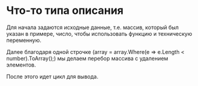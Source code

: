 # Что-то типа описания

Для начала задаются исходные данные, т.е. массив, который  был указан в примере, число, чтобы использовать функцию и техническую переменную.

Далее благодаря одной строчке (array = array.Where(e => e.Length < number).ToArray();) мы делаем перебор массива с удалением элементов.

После этого идет цикл для вывода.
